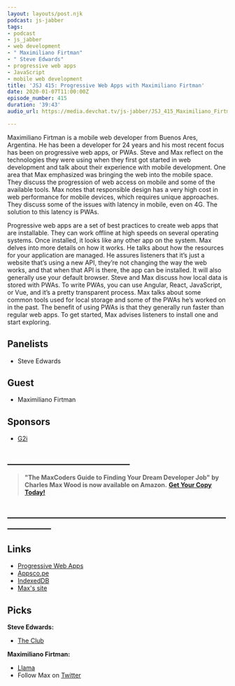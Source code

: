 ```yaml
---
layout: layouts/post.njk
podcast: js-jabber
tags:
- podcast
- js_jabber
- web development
- " Maximiliano Firtman"
- " Steve Edwards"
- progressive web apps
- JavaScript
- mobile web development
title: 'JSJ 415: Progressive Web Apps with Maximiliano Firtman'
date: 2020-01-07T11:00:00Z
episode_number: 415
duration: '39:43'
audio_url: https://media.devchat.tv/js-jabber/JSJ_415_Maximiliano_Firtman.mp3

---
```

Maximiliano Firtman is a mobile web developer from Buenos Ares, Argentina. He has been a developer for 24 years and his most recent focus has been on progressive web apps, or PWAs. Steve and Max reflect on the technologies they were using when they first got started in web development and talk about their experience with mobile development. One area that Max emphasized was bringing the web into the mobile space. They discuss the progression of web access on mobile and some of the available tools. Max notes that responsible design has a very high cost in web performance for mobile devices, which requires unique approaches. They discuss some of the issues with latency in mobile, even on 4G. The solution to this latency is PWAs.

Progressive web apps are a set of best practices to create web apps that are installable. They can work offline at high speeds on several operating systems. Once installed, it looks like any other app on the system. Max delves into more details on how it works. He talks about how the resources for your application are managed. He assures listeners that it’s just a website that’s using a new API, they’re not changing the way the web works, and that when that API is there, the app can be installed. It will also generally use your default browser. Steve and Max discuss how local data is stored with PWAs. To write PWAs, you can use Angular, React, JavaScript, or Vue, and it’s a pretty transparent process. Max talks about some common tools used for local storage and some of the PWAs he’s worked on in the past. The benefit of using PWAs is that they generally run faster than regular web apps. To get started, Max advises listeners to install one and start exploring.

## Panelists

* Steve Edwards

## Guest

* Maximiliano Firtman

## Sponsors

* [G2i](https://www.g2i.co/?utm_source=React_Native_Radio&utm_medium=Podcast)

## **____________________________**

> **"The MaxCoders Guide to Finding Your Dream Developer Job" by Charles Max Wood is now available on Amazon.** [**Get Your Copy Today!**](https://www.amazon.com/gp/product/B081MBL5C9/ref=as_li_ss_tl?ie=UTF8&linkCode=sl1&tag=devchattv-20&linkId=9d61363241636e2546ef46abba198746&language=en_US)

## **____________________________________________________________**

## Links

* [Progressive Web Apps](https://developers.google.com/web/progressive-web-apps)
* [Appsco.pe](https://appsco.pe/)
* [IndexedDB](https://developer.mozilla.org/en/docs/Web/API/IndexedDB_API)
* [Max's site](https://firt.mobi/books)

## Picks

**Steve Edwards:**

* [The Club](https://www.imdb.com/title/tt10833132/)

**Maximiliano Firtman:**

* [Llama](https://github.com/GoogleChromeLabs/llama-pack)
* Follow Max on [Twitter](https://twitter.com/firt)